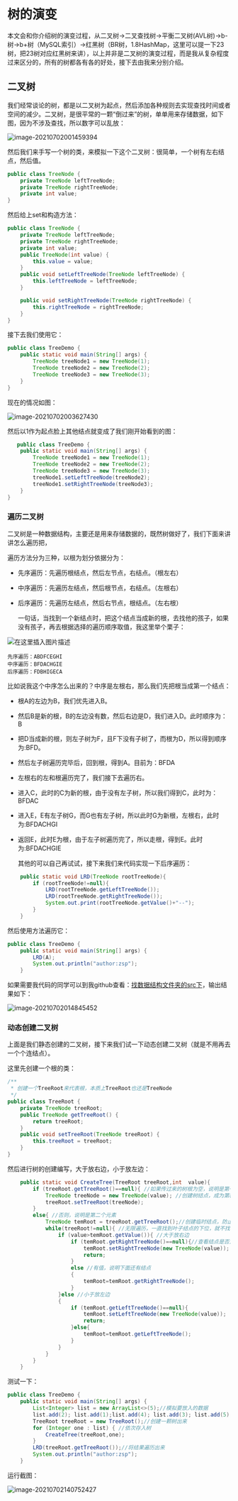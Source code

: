 # 树的演变

  本文会和你介绍树的演变过程，从二叉树->二叉查找树->平衡二叉树(AVL树)->b-树->b+树（MySQL索引）->红黑树（BR树，1.8HashMap，这里可以提一下23树，把23树对应红黑树来讲），以上并非是二叉树的演变过程，而是我从复杂程度过来区分的，所有的树都各有各的好处，接下去由我来分别介绍。



## 二叉树

​    我们经常谈论的树，都是以二叉树为起点，然后添加各种规则去实现查找时间或者空间的减少。二叉树，是很平常的一颗“倒过来”的树，单单用来存储数据，如下图，因为不涉及查找，所以数字可以乱放：

![image-20210702001459394](树的演变/image-20210702001459394.png)

  然后我们来手写一个树的类，来模拟一下这个二叉树：很简单，一个树有左右结点，然后值。

```java
public class TreeNode {
    private TreeNode leftTreeNode;
    private TreeNode rightTreeNode;
    private int value;
}

```

然后给上set和构造方法：

```java
public class TreeNode {
    private TreeNode leftTreeNode;
    private TreeNode rightTreeNode;
    private int value;
    public TreeNode(int value) {
        this.value = value;
    }
    public void setLeftTreeNode(TreeNode leftTreeNode) {
        this.leftTreeNode = leftTreeNode;
    }

    public void setRightTreeNode(TreeNode rightTreeNode) {
        this.rightTreeNode = rightTreeNode;
    }
}
```

接下去我们使用它：

```java
public class TreeDemo {
    public static void main(String[] args) {
        TreeNode treeNode1 = new TreeNode(1);
        TreeNode treeNode2 = new TreeNode(2);
        TreeNode treeNode3 = new TreeNode(3);
    }
}
```

  现在的情况如图：

![image-20210702003627430](树的演变/image-20210702003627430.png)

  然后以1作为起点脸上其他结点就变成了我们刚开始看到的图：

```java
   public class TreeDemo {
    public static void main(String[] args) {
        TreeNode treeNode1 = new TreeNode(1);
        TreeNode treeNode2 = new TreeNode(2);
        TreeNode treeNode3 = new TreeNode(3);
        treeNode1.setLeftTreeNode(treeNode2);
        treeNode1.setRightTreeNode(treeNode3);
    }
}
```

  ### 遍历二叉树

  二叉树是一种数据结构，主要还是用来存储数据的，既然树做好了，我们下面来讲讲怎么遍历把，

遍历方法分为三种，以根为划分依据分为：

* 先序遍历：先遍历根结点，然后左节点，右结点。（根左右）
* 中序遍历：先遍历左结点，然后根节点，右结点。（左根右）
* 后序遍历：先遍历左结点，然后右节点，根结点。（左右根）

  一句话，当找到一个新结点时，把这个结点当成新的根，去找他的孩子，如果没有孩子，再去根据选择的遍历顺序取值，我这里举个栗子：

![在这里插入图片描述](树的演变/20190503144011107.png)

```shell
先序遍历：ABDFCEGHI
中序遍历：BFDACHGIE
后序遍历：FDBHIGECA
```

  比如说我这个中序怎么出来的？中序是左根右，那么我们先把根当成第一个结点：

* 根A的左边为B，我们优先进入B。
* 然后B是新的根，B的左边没有数，然后右边是D，我们进入D。此时顺序为：B
* 把D当成新的根，则左子树为F，且F下没有子树了，而根为D，所以得到顺序为:BFD。
* 然后左子树遍历完毕后，回到根，得到A。目前为：BFDA
* 左根右的左和根遍历完了，我们接下去遍历右。
* 进入C，此时的C为新的根，由于没有左子树，所以我们得到C，此时为：BFDAC
* 进入E，E有左子树G，而G也有左子树，所以此时G为新根，左根右，此时为:BFDACHGI

* 返回E，此时E为根，由于左子树遍历完了，所以走根，得到E。此时为:BFDACHGIE

  其他的可以自己再试试，接下来我们来代码实现一下后序遍历：

```java
    public static void LRD(TreeNode rootTreeNode){
        if (rootTreeNode!=null){
            LRD(rootTreeNode.getLeftTreeNode());
            LRD(rootTreeNode.getRightTreeNode());
            System.out.print(rootTreeNode.getValue()+"--");
        }
    }  
```

  然后使用方法遍历它： 

```java
public class TreeDemo {
    public static void main(String[] args) {
        LRD(A);
        System.out.println("author:zsp");
    }
```

  如果需要我代码的同学可以到我github查看：[找数据结构文件夹的src下](https://github.com/270520006/java-advanced)，输出结果如下：

![image-20210702014845452](树的演变/image-20210702014845452.png)

### 动态创建二叉树  

  上面是我们静态创建的二叉树，接下来我们试一下动态创建二叉树（就是不用再去一个个连结点）。

  这里先创建一个根的类：

```java
/**
 * 创建一个TreeRoot来代表根，本质上TreeRoot也还是TreeNode
 */
public class TreeRoot {
    private TreeNode treeRoot;
    public TreeNode getTreeRoot() {
        return treeRoot;
    }
    public void setTreeRoot(TreeNode treeRoot) {
        this.treeRoot = treeRoot;
    }
}
```

  然后进行树的创建编写，大于放右边，小于放左边：

```java
    public static void CreateTree(TreeRoot treeRoot,int  value){
        if (treeRoot.getTreeRoot()==null){ //如果传过来的树根为空，说明是第一个元素
            TreeNode treeNode = new TreeNode(value); //创建树结点，成为第根节点
            treeRoot.setTreeRoot(treeNode);
        }
        else{ //否则，说明是第二个元素
            TreeNode temRoot = treeRoot.getTreeRoot();//创建临时结点，防止出现树下有孩子
            while(treeRoot!=null){ //无限遍历，一直找到叶子结点的下位，就不找了
                if (value>temRoot.getValue()){ //大于放右边
                    if (temRoot.getRightTreeNode()==null){//查看结点是否为叶子结点
                        temRoot.setRightTreeNode(new TreeNode(value));
                        return;
                    }
                    else //有值，说明下面还有结点
                    {
                        temRoot=temRoot.getRightTreeNode();
                    }
                }else //小于放左边
                {
                    if (temRoot.getLeftTreeNode()==null){
                        temRoot.setLeftTreeNode(new TreeNode(value));
                        return;
                    }else{
                        temRoot=temRoot.getLeftTreeNode();
                    }
                }
            }
        }
    }
```

  测试一下：

```java
public class TreeDemo {
    public static void main(String[] args) {
        List<Integer> list = new ArrayList<>(5);//模拟要放入的数据
        list.add(2); list.add(1);list.add(4); list.add(3); list.add(5);
        TreeRoot treeRoot = new TreeRoot();//创建一颗树出来
        for (Integer one : list) { //依次存入树
            CreateTree(treeRoot,one);
        }
        LRD(treeRoot.getTreeRoot());//将结果遍历出来
        System.out.println("author:zsp");
    }
```

  运行截图：

![image-20210702140752427](树的演变/image-20210702140752427.png)